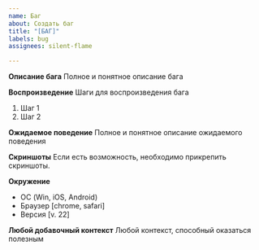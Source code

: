 ```yaml
---
name: Баг
about: Создать баг
title: "[БАГ]"
labels: bug
assignees: silent-flame

---
```


**Описание бага**
Полное и понятное описание бага

**Воспроизведение**
Шаги для воспроизведения бага
1) Шаг 1
2) Шаг 2

**Ожидаемое поведение**
Полное и понятное описание ожидаемого поведения

**Скриншоты**
Если есть возможность, необходимо прикрепить скриншоты.

**Окружение**
 - ОС (Win, iOS, Android)
 - Браузер [chrome, safari]
 - Версия [v. 22]

**Любой добавочный контекст**
Любой контекст, способный оказаться полезным
